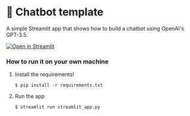 # 💬 Chatbot template

A simple Streamlit app that shows how to build a chatbot using OpenAI's GPT-3.5.

[![Open in Streamlit](https://static.streamlit.io/badges/streamlit_badge_black_white.svg)](https://chatbot-template.streamlit.app/)

### How to run it on your own machine

1. Install the requirements!

   ```
   $ pip install -r requirements.txt
   ```

2. Run the app

   ```
   $ streamlit run streamlit_app.py
   ```
